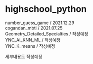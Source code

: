 # highschool_python

number_guess_game / 2021.12.29  
cogandan_mbti / 2021.07.25  
Geometry_Detailed_Specialties / 작성예정  
YNC_AI_KNN_ML / 작성예정  
YNC_K_means / 작성예정  
  
세부내용도 작성예정
